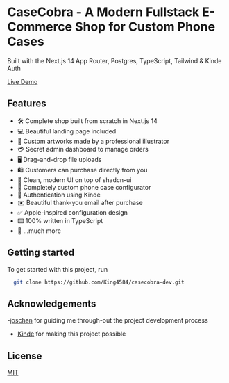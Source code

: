 # CaseCobra - A Modern Fullstack E-Commerce Shop for Custom Phone Cases

Built with the Next.js 14 App Router, Postgres, TypeScript, Tailwind & Kinde Auth

[Live Demo](https://casecobra-nu-eight.vercel.app)

## Features

- 🛠️ Complete shop built from scratch in Next.js 14
- 💻 Beautiful landing page included
- 🎨 Custom artworks made by a professional illustrator
- 💳 Secret admin dashboard to manage orders
- 🖥️ Drag-and-drop file uploads
- 🛍️ Customers can purchase directly from you
- 🌟 Clean, modern UI on top of shadcn-ui
- 🛒 Completely custom phone case configurator
- 🔑 Authentication using Kinde
- ✉️ Beautiful thank-you email after purchase
- ✅ Apple-inspired configuration design
- ⌨️ 100% written in TypeScript
- 🎁 ...much more

## Getting started

To get started with this project, run

```bash
  git clone https://github.com/King4584/casecobra-dev.git
```

## Acknowledgements

-[joschan](https://github.com/joschan21/casecobra) for guiding me through-out the project development process

- [Kinde](https://link.joshtriedcoding.com/kinde) for making this project possible

## License

[MIT](https://choosealicense.com/licenses/mit/)
